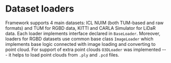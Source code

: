 # Dataset loaders
Framework supports 4 main datasets: ICL NUIM (both TUM-based and raw formats) and TUM for RGBD data, KITTI and CARLA Simulator for LiDaR data. 
Each loader implements interface declared in `BaseLoader`. Moreover, loaders for RGBD datasets use common base class `ImageLoader` which implements base logic connected with image loading and converting to point cloud.
For support of extra point clouds `O3DLoader` was implemented --- it helps to load point clouds from `.ply` and `.pcd` files. 